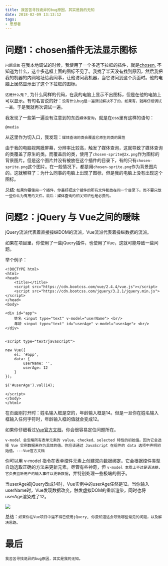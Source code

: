 ```yaml
---
title: 我苦苦寻找诡异的bug原因，其实是我的无知
date: 2018-02-09 13:13:12
tags:
- 思想者
---
```


# 问题1：chosen插件无法显示图标
`问题现象`
在我本地调试的时候，我使用了一个多选下拉框的插件，就是[chosen](https://harvesthq.github.io/chosen/), 不知道为什么，这个多选框上面的图标不见了。我找了半天没有找到原因，然后我把我的机器的内网地址给我同事，让他访问我机器，当它访问到这个页面时。他的电脑上居然显示出了这个下拉框的图标。

`这是什么鬼？`, 为什么同样的代码，在我的电脑上显示不出图标，但是在他的电脑上可以显示。有句名言说的好：`没有什么bug是一遍调试解决不了的，如果有，就再仔细调试一遍`。于是我就再次调试一遍。

我发现了一些第一遍没有注意到的东西`媒体查询`，就是在css里有这样的语句：
```
@media
```
从这里作为切入口，我发现：`媒体查询的类会覆盖它原生的类的属性`

由于我的电脑视网膜屏幕，分辨率比较高，触发了媒体查询，这就导致了媒体查询的类覆盖了原生的类。而覆盖后的类，使用了`chosen-sprite@2x.png`作为图标的背景图片。但是这个图片并没有被放在这个插件的目录下，有的只有`chosen-sprite.png`这个图片。在一般情况下，都是用`chosen-sprite.png`作为背景图片的。这就解释了：为什么同事的电脑上出现了图标，但是我的电脑上没有出现这个图标。

总结: `如果你要使用一个插件，你最好把这个插件的所有文件都放在同一个目录下。而不要只放一些你认为有用的文件。最后：媒体查询的相关知识也是必要的。`

# 问题2：jQuery 与 Vue之间的暧昧
jQuery流派代表着直接操纵DOM的流派，Vue流派代表着操纵数据的流派。

如果在项目里，你使用了一些jQuery插件，也使用了Vue，这就可能导致一些问题。

举个例子：

```
<!DOCTYPE html>
<html>
<head>
    <title></title>
    <script src="https://cdn.bootcss.com/vue/2.4.4/vue.js"></script>
    <script src="https://cdn.bootcss.com/jquery/3.2.1/jquery.min.js"></script>
</head>
<body>

<div id="app">
    姓名 <input type="text" v-model="userName"> <br/>
    年龄 <input type="text" id="userAge" v-model="userAge"> <br/>
</div>


<script type="text/javascript">

new Vue({
    el: '#app',
    data: {
        userName: '',
        userAge: 12
    }
});

$('#userAge').val(14);

</script>
</body>
</html>

```

在页面刚打开时：姓名输入框是空的，年龄输入框是14。但是一旦你在姓名输入框输入任何字符时，年龄输入框的值就会变成12。

如果你仔细看过[Vue官方文档](https://cn.vuejs.org/v2/guide/forms.html)，你会很容易定位问题所在。

```
v-model 会忽略所有表单元素的 value、checked、selected 特性的初始值。因为它会选择 Vue 实例数据来作为具体的值。你应该通过 JavaScript 在组件的 data 选项中声明初始值。---Vue官方文档
```

你可以用 v-model 指令在表单控件元素上创建双向数据绑定。它会根据控件类型自动选取正确的方法来更新元素。尽管有些神奇，但 `v-model 本质上不过是语法糖，它负责监听用户的输入事件以更新数据`，并特别处理一些极端的例子。

当userAge被jQuery改成14时，Vue实例中的userAge任然是12。当你输入userName时，Vue发现数据改变，触发虚拟DOM的重新渲染，同时也将userAge渲染成了12。

![](http://p3alsaatj.bkt.clouddn.com/20180209131356_2Lfly1_Screenshot.jpeg)

总结：`如果你在Vue项目中逼不得已使用jQuery, 你要知道这会导致哪些常见的问题，以及解决思路。`

# 最后
`我苦苦寻找诡异的bug原因，其实是我的无知。`


  [1]: /img/bVWuhV